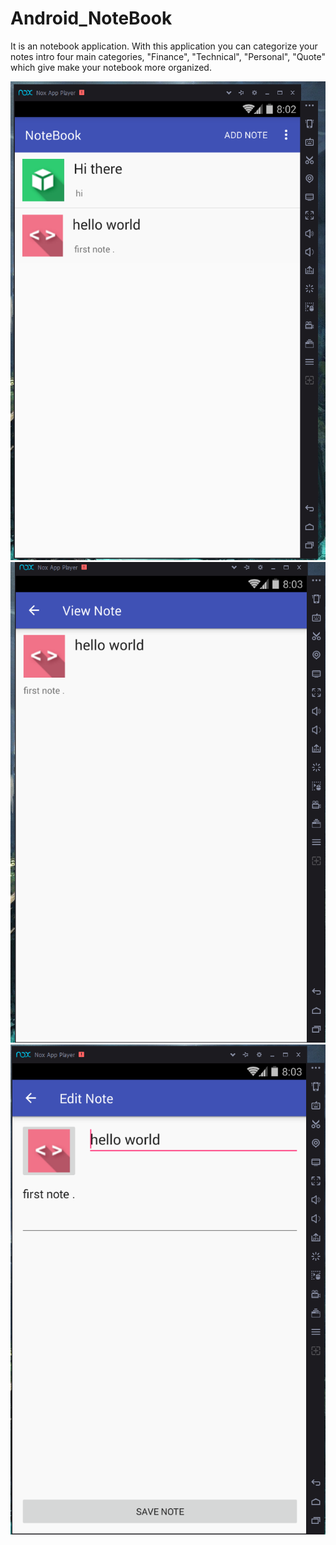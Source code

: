 # Android_NoteBook
It is an notebook application. With this application you can categorize your notes intro four main categories,
"Finance", "Technical", "Personal", "Quote" which give make your notebook more organized.

![screenshot](Result1.PNG)
![screenshot](Result2.PNG)
![screenshot](Result3.PNG)
